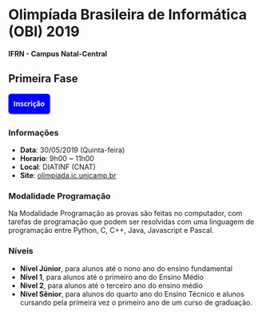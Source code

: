 # Olimpíada Brasileira de Informática (OBI) 2019

**IFRN - Campus Natal-Central**

## Primeira Fase

[![Inscrições](inscricao.png)](https://docs.google.com/forms/d/e/1FAIpQLSfHifbEHL11Po0oS84bF5OkAGA3Y0LSkKaoV3aa3cnArc4VZA/viewform)

### Informações
 - **Data**: 30/05/2019 (Quinta-feira)
 - **Horario**: 9h00 ~ 11h00
 - **Local**: DIATINF (CNAT)
 - **Site**: [olimpiada.ic.unicamp.br](http://olimpiada.ic.unicamp.br)

### Modalidade Programação
Na Modalidade Programação as provas são feitas no computador, com tarefas de programação que 
podem ser resolvidas com uma linguagem de programação entre Python, C, C++, Java, Javascript e Pascal.

### Níveis

 - **Nível Júnior**, para alunos até o nono ano do ensino fundamental
 - **Nível 1**, para alunos até o primeiro ano do Ensino Médio
 - **Nível 2**, para alunos até o terceiro ano do ensino médio
 - **Nível Sênior**, para alunos do quarto ano do Ensino Técnico e alunos cursando pela primeira vez o primeiro ano de um curso de graduação.

